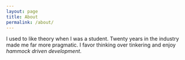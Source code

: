 ```yaml
---
layout: page
title: About
permalink: /about/
---
```


I used to like theory when I was a student.
Twenty years in the industry made me far more pragmatic.
I favor thinking over tinkering and enjoy *hammock driven development*.
